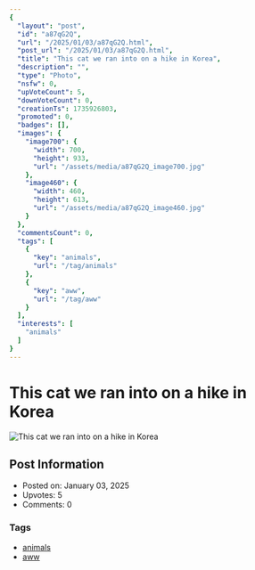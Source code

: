 ```yaml
---
{
  "layout": "post",
  "id": "a87qG2Q",
  "url": "/2025/01/03/a87qG2Q.html",
  "post_url": "/2025/01/03/a87qG2Q.html",
  "title": "This cat we ran into on a hike in Korea",
  "description": "",
  "type": "Photo",
  "nsfw": 0,
  "upVoteCount": 5,
  "downVoteCount": 0,
  "creationTs": 1735926803,
  "promoted": 0,
  "badges": [],
  "images": {
    "image700": {
      "width": 700,
      "height": 933,
      "url": "/assets/media/a87qG2Q_image700.jpg"
    },
    "image460": {
      "width": 460,
      "height": 613,
      "url": "/assets/media/a87qG2Q_image460.jpg"
    }
  },
  "commentsCount": 0,
  "tags": [
    {
      "key": "animals",
      "url": "/tag/animals"
    },
    {
      "key": "aww",
      "url": "/tag/aww"
    }
  ],
  "interests": [
    "animals"
  ]
}
---
```


# This cat we ran into on a hike in Korea

![This cat we ran into on a hike in Korea](/assets/media/a87qG2Q_image700.jpg)

## Post Information

- Posted on: January 03, 2025
- Upvotes: 5
- Comments: 0

### Tags

- [animals](/tag/animals)
- [aww](/tag/aww)
